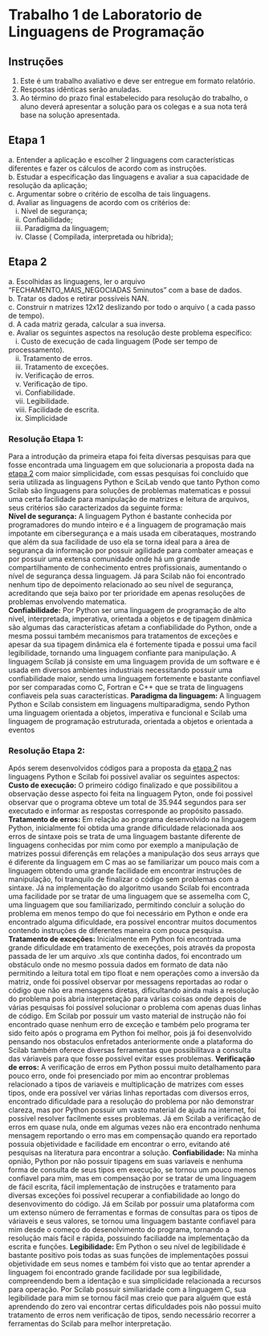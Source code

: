 # Trabalho 1 de Laboratorio de Linguagens de Programação

## Instruções
1. Este é um trabalho avaliativo e deve ser entregue em formato relatório.
2. Respostas idênticas serão anuladas.
2. Ao término do prazo final estabelecido para resolução do trabalho, o aluno
deverá apresentar a solução para os colegas e a sua nota terá base na solução
apresentada.

## Etapa 1

a. Entender a aplicação e escolher 2 linguagens com características diferentes e fazer os cálculos de acordo com as instruções.<br>
b. Estudar a especificação das linguagens e avaliar a sua capacidade de resolução da aplicação;<br>
c. Argumentar sobre o critério de escolha de tais linguagens.<br>
d. Avaliar as linguagens de acordo com os critérios de:<br>
&emsp;i. Nível de segurança;<br>
&emsp;ii. Confiabilidade;<br>
&emsp;iii. Paradigma da linguagem;<br>
&emsp;iv. Classe ( Compilada, interpretada ou híbrida);<br>

## Etapa 2

a. Escolhidas as linguagens, ler o arquivo “FECHAMENTO_MAIS_NEGOCIADAS 5minutos” com a base de dados.<br>
b. Tratar os dados e retirar possíveis NAN.<br>
c. Construir n matrizes 12x12 deslizando por todo o arquivo ( a cada passo de tempo).<br>
d. A cada matriz gerada, calcular a sua inversa.<br>
e. Avaliar os seguintes aspectos na resolução deste problema específico:<br>
&emsp;i. Custo de execução de cada linguagem (Pode ser tempo de processamento).<br>
&emsp;ii. Tratamento de erros.<br>
&emsp;iii. Tratamento de exceções.<br>
&emsp;iv. Verificação de erros.<br>
&emsp;v. Verificação de tipo.<br>
&emsp;vi. Confiabilidade.<br>
&emsp;vii. Legibilidade.<br>
&emsp;viii. Facilidade de escrita.<br>
&emsp;ix. Simplicidade<br>

### Resolução Etapa 1:

Para a introdução da primeira etapa foi feita diversas pesquisas para que fosse encontrada uma linguagem em que solucionaria a proposta dada na <a href="#etapa-2">etapa 2</a> com maior simplicidade, com essas pesquisas foi concluido que seria utilizada as linguagens Python e SciLab vendo que tanto Python como Scilab são linguagens para soluções de problemas matematicas e possui uma certa facilidade para manipulação de matrizes e leitura de arquivos, seus critérios são caracterizados da seguinte forma:<br>
**Nível de segurança:** A linguagem Python é bastante conhecida por programadores do mundo inteiro e é a linguagem de programação mais impotante em cibersegurança e a mais usada em ciberataques, mostrando que além da sua facilidade de uso ela se torna ideal para a área de segurança da informação por possuir agilidade para combater ameaças e por possuir uma extensa comunidade onde há um grande compartilhamento de conhecimento entres profissionais, aumentando o nível de segurança dessa linguagem. Já para Scilab não foi encontrado nenhum tipo de depoimento relacionado ao seu nível de segurança, acreditando que seja baixo por ter prioridade em apenas resoluções de problemas envolvendo matematica.<br>
**Confiabilidade:** Por Python ser uma linguagem de programação de alto nível, interpretada, imperativa, orientada a objetos e de tipagem dinâmica são algumas das características afetam a confiabilidade do Python, onde a mesma possui também mecanismos para tratamentos de exceções e apesar da sua tipagem dinâmica ela é fortemente tipada e possui uma facil legibilidade, tornando uma linguagem confiante para manipulação. A linguagem Scilab já consiste em uma linguagem provida de um software e é usada em diversos ambientes industriais necessitando possuir uma confiabilidade maior, sendo uma linguagem fortemente e bastante confiavel por ser comparadas como C, Fortran e C++ que se trata de linguagens confiaveis pela suas características.
**Paradigma da linguagem:** A linguagem Python e Scilab consistem em linguagens multiparadigma, sendo Python uma linguagem orientada a objetos, imperativa e funcional e Scilab uma linguagem de programação estruturada, orientada a objetos e orientada a eventos

### Resolução Etapa 2:

Após serem desenvolvidos códigos para a proposta da <a href="#etapa-2">etapa 2</a> nas linguagens Python e Scilab foi possivel avaliar os seguintes aspectos:<br>
**Custo de execução:** O primeiro código finalizado e que possibilitou a observação desse aspecto foi feita na linguagem Pyton, onde foi possivel observar que o programa obteve um total de 35.944 segundos para ser executado e informar as respostas corresponde ao propósito passado.
**Tratamento de erros:** Em relação ao programa desenvolvido na linguagem Python, inicialmente foi obtida uma grande dificuldade relacionada aos erros de sintaxe pois se trata de uma linguagem bastante diferente de linguagens conhecidas por mim como por exemplo a manipulação de matrizes possui diferençãs em relações a manipulação dos seus arrays que é diferente da linguagem em C mas ao se familiarizar um pouco mais com a linguagem obtendo uma grande facilidade em encontrar instruções de manipulação, foi tranquilo de finalizar o código sem problemas com a sintaxe. Já na implementação do algoritmo usando Scilab foi encontrada uma facilidade por se tratar de uma linguagem que se assemelha com C, uma linguagem que sou familiarizado, permitindo concluir a solução do problema em menos tempo do que foi necessário em Python e onde era encontrado alguma dificuldade, era possível encontrar muitos documentos contendo instruções de diferentes maneira com pouca pesquisa.
**Tratamento de exceções:** Inicialmente em Python foi encontrada uma grande dificuldade em tratamento de execeções, pois através da proposta passada de ler um arquivo .xls que continha dados, foi encontrado um obstáculo onde no mesmo possuia dados em formato de data não permitindo a leitura total em tipo float e nem operações como a inversão da matriz, onde foi possível observar por messagens reportadas ao rodar o código que não era mensagens diretas, dificultando ainda mais a resolução do problema pois abria interpretação para várias coisas onde depois de várias pesquisas foi possível solucionar o problema com apenas duas linhas de código. Em Scilab por possuir um vasto material de instrução não foi encontrado quase nenhum erro de exceção e também pelo programa ter sido feito após o programa em Python foi melhor, pois já foi desenvolvido pensando nos obstaculos enfretados anteriormente onde a plataforma do Scilab também oferece diversas ferramentas que possibilitava a consulta das váriaveis para que fosse possível evitar esses problemas.
**Verificação de erros:** A verificação de erros em Python possui muito detalhamento para pouco erro, onde foi presenciado por mim ao encontrar problemas relacionado a tipos de variaveis e multiplicação de matrizes com esses tipos, onde era possível ver várias linhas reportadas com diversos erros, encontrado dificuldade para a resolução do problema por não demonstrar clareza, mas por Python possuir um vasto material de ajuda na internet, foi possível resolver facilmente esses problemas. Já em Scilab a verificação de erros em quase nula, onde em algumas vezes não era encontrado nenhuma mensagem reportando o erro mas em compensação quando era reportado possuia objetividade e facilidade em encontrar o erro, evitando até pesquisas na literatura para encontrar a solução.
**Confiabilidade:** Na minha opnião, Python por não possuir tipagens em suas variaveis e nenhuma forma de consulta de seus tipos em execução, se tornou um pouco menos confiavel para mim, mas em compensação por se tratar de uma linguagem de fácil escrita, fácil implementação de instruções e tratamento para diversas exceções foi possível recuperar a confiabilidade ao longo do desenvovimento do código. Já em Scilab por possuir uma plataforma com um extenso número de ferramentas e formas de consultas para os tipos de váriaveis e seus valores, se tornou uma linguagem bastante confiavel para mim desde o começo do desenolvimento do programa, tornando a resolução mais fácil e rápida, possuindo faciliadde na implementação da escrita e funções.
**Legibilidade:** Em Python o seu nível de legibilidade é bastante positivo pois todas as suas funções de implementações possui objetividade em seus nomes e também foi visto que ao tentar aprender a linguagem foi encontrado grande facilidade por sua legibilidade, compreendendo bem a identação e sua simplicidade relacionada a recursos para operação. Por Scilab possuir similiaridade com a linguagem C, sua legibilidade para mim se tornou fácil mas creio que para alguém que está aprendendo do zero vai encontrar certas dificuldades pois não possui muito tratamento de erros nem verificação de tipos, sendo necessário recorrer a ferramentas do Scilab para melhor interpretação.

